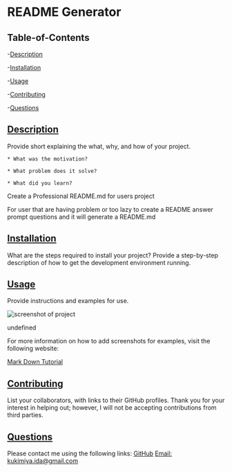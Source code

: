
# README Generator

## Table-of-Contents

-[Description](#description)

-[Installation](#installation)

-[Usage](#usage)

-[Contributing](#contributing)

-[Questions](#questions)
  
## [Description](#table-of-contents)

  Provide short explaining the what, why, and how of your project.

    * What was the motivation?

    * What problem does it solve?

    * What did you learn?

  Create a Professional README.md for users project
  
  For user that are having problem or too lazy to create a README
  answer prompt questions and it will generate a README.md

## [Installation](#table-of-contents)

  What are the steps required to install your project? Provide a step-by-step description of how to get the development environment running.

## [Usage](#table-of-contents)

  Provide instructions and examples for use.

  ![screenshot of project](./screenshot.png)

  undefined

  For more information on how to add screenshots for examples, visit the following website:
  
  [Mark Down Tutorial](https://agea.github.io/tutorial.md/)
  
## [Contributing](#table-of-contents)

  List your collaborators, with links to their GitHub profiles.
  Thank you for your interest in helping out; however, I will not be accepting contributions from third parties.

## [Questions](#table-of-contents)

  Please contact me using the following links:
  [GitHub](https://github.com/idakukimiya)
  [Email: kukimiya.ida@gmail.com](mailto:kukimiya.ida@gmail.com)
